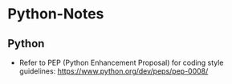 # Python-Notes
## Python

- Refer to PEP (Python Enhancement Proposal) for coding style guidelines: https://www.python.org/dev/peps/pep-0008/  